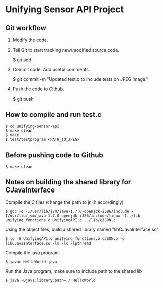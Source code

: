 Unifying Sensor API Project
===========================

Git workflow
------------

1) Modify the code.

2) Tell Git to start tracking new/modified source code.
  
    $ git add .

3) Commit code. Add useful comments.

    $ git commit -m "Updated test.c to include tests on JPEG image."

4) Push the code to Github.

    $ git push



How to compile and run test.c
-----------------------------
    $ cd unifying-sensor-api
    $ make clean
    $ make
    $ test/testprogram <PATH_TO_JPEG>

Before pushing code to Github
-----------------------------
    $ make clean
    
    

Notes on building the shared library for CJavaInterface
-------------------------------------------------------
Compile the C files (change the path to jni.h accordingly)

    $ gcc -c -I/usr/lib/jvm/java-1.7.0-openjdk-i386/include -I/usr/lib/jvm/java-1.7.0-openjdk-i386/include/linux -I../lib unifying_functions.c UnifyingAPI.c ../lib/cJSON.c
    
Using the object files, build a shared library named "libCJavaInterface.so"

    $ ld -G UnifyingAPI.o unifying_functions.o cJSON.o -o libCJavaInterface.so -lm -lc -lpthread
    
Compile the java program

    $ javac HelloWorld.java
    
Run the Java program, make sure to include path to the shared lib

    $ java -Djava.library.path=./ HelloWorld
